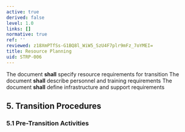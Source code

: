 ```yaml
---
active: true
derived: false
level: 1.0
links: []
normative: true
ref: ''
reviewed: z18XmPTfSs-G1BQ8l_WiW5_SzU4F7plr9mFz_7oYMEI=
title: Resource Planning
uid: STRP-006
---
```


The document **shall** specify resource requirements for transition
The document **shall** describe personnel and training requirements
The document **shall** define infrastructure and support requirements

## 5. Transition Procedures

### 5.1 Pre-Transition Activities